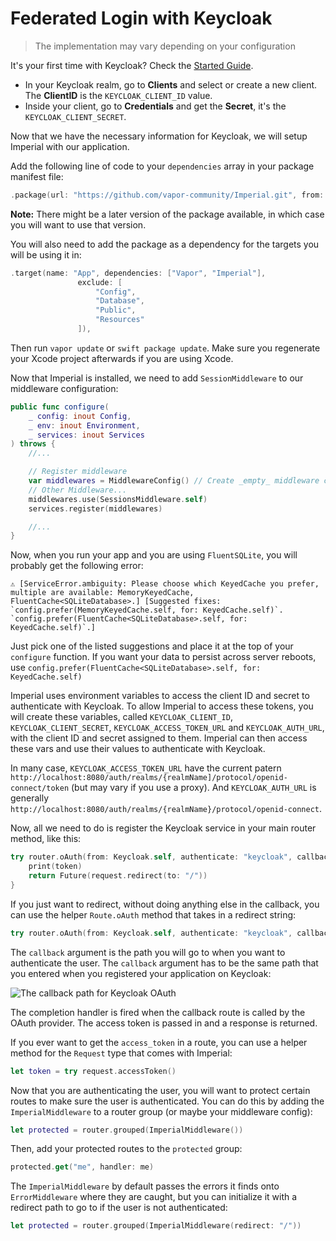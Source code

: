 # Federated Login with Keycloak

> The implementation may vary depending on your configuration

It's your first time with Keycloak? Check the [Started Guide][1].

- In your Keycloak realm, go to **Clients** and select or create a new client. The **ClientID** is the `KEYCLOAK_CLIENT_ID` value.
- Inside your client, go to **Credentials** and get the **Secret**, it's the `KEYCLOAK_CLIENT_SECRET`.


Now that we have the necessary information for Keycloak, we will setup Imperial with our application.

Add the following line of code to your `dependencies` array in your package manifest file:

```swift
.package(url: "https://github.com/vapor-community/Imperial.git", from: "0.12.0")
```

**Note:** There might be a later version of the package available, in which case you will want to use that version.

You will also need to add the package as a dependency for the targets you will be using it in:

```swift
.target(name: "App", dependencies: ["Vapor", "Imperial"],
               exclude: [
                   "Config",
                   "Database",
                   "Public",
                   "Resources"
               ]),
```

Then run `vapor update` or `swift package update`. Make sure you regenerate your Xcode project afterwards if you are using Xcode.

Now that Imperial is installed, we need to add `SessionMiddleware` to our middleware configuration:

```swift
public func configure(
    _ config: inout Config,
    _ env: inout Environment,
    _ services: inout Services
) throws {
    //...

    // Register middleware
    var middlewares = MiddlewareConfig() // Create _empty_ middleware config
	// Other Middleware...
    middlewares.use(SessionsMiddleware.self)
    services.register(middlewares)

	//...
}

```

Now, when you run your app and you are using `FluentSQLite`, you will probably get the following error:

```
⚠️ [ServiceError.ambiguity: Please choose which KeyedCache you prefer, multiple are available: MemoryKeyedCache, FluentCache<SQLiteDatabase>.] [Suggested fixes: `config.prefer(MemoryKeyedCache.self, for: KeyedCache.self)`. `config.prefer(FluentCache<SQLiteDatabase>.self, for: KeyedCache.self)`.]
```

Just pick one of the listed suggestions and place it at the top of your `configure` function. If you want your data to persist across server reboots, use `config.prefer(FluentCache<SQLiteDatabase>.self, for: KeyedCache.self)`

Imperial uses environment variables to access the client ID and secret to authenticate with Keycloak. To allow Imperial to access these tokens, you will create these variables, called `KEYCLOAK_CLIENT_ID`, `KEYCLOAK_CLIENT_SECRET`, `KEYCLOAK_ACCESS_TOKEN_URL` and `KEYCLOAK_AUTH_URL`, with the client ID and secret assigned to them. Imperial can then access these vars and use their values to authenticate with Keycloak.

In many case, `KEYCLOAK_ACCESS_TOKEN_URL` have the current patern `http://localhost:8080/auth/realms/{realmName]/protocol/openid-connect/token` (but may vary if you use a proxy). And `KEYCLOAK_AUTH_URL` is generally `http://localhost:8080/auth/realms/{realmName}/protocol/openid-connect`.

Now, all we need to do is register the Keycloak service in your main router method, like this:

```swift
try router.oAuth(from: Keycloak.self, authenticate: "keycloak", callback: "http://localhost:8080/keycloak-complete") { (request, token) in
    print(token)
    return Future(request.redirect(to: "/"))
}
```

If you just want to redirect, without doing anything else in the callback, you can use the helper `Route.oAuth` method that takes in a redirect string:

```swift
try router.oAuth(from: Keycloak.self, authenticate: "keycloak", callback: "http://localhost:8080/keycloak-complete", redirect: "/")
```

The `callback` argument is the path you will go to when you want to authenticate the user. The `callback` argument has to be the same path that you entered when you registered your application on Keycloak:

![The callback path for Keycloak OAuth](https://github.com/vapor-community/Imperial/blob/master/docs/Keycloak/callback-uri.png?raw=true)

The completion handler is fired when the callback route is called by the OAuth provider. The access token is passed in and a response is returned.

If you ever want to get the `access_token` in a route, you can use a helper method for the `Request` type that comes with Imperial:

```swift
let token = try request.accessToken()
```

Now that you are authenticating the user, you will want to protect certain routes to make sure the user is authenticated. You can do this by adding the `ImperialMiddleware` to a router group (or maybe your middleware config):

```swift
let protected = router.grouped(ImperialMiddleware())
```

Then, add your protected routes to the `protected` group:

```swift
protected.get("me", handler: me)
```

The `ImperialMiddleware` by default passes the errors it finds onto `ErrorMiddleware` where they are caught, but you can initialize it with a redirect path to go to if the user is not authenticated:

```swift
let protected = router.grouped(ImperialMiddleware(redirect: "/"))
```

[1]: https://www.keycloak.org/docs/latest/getting_started/index.html
